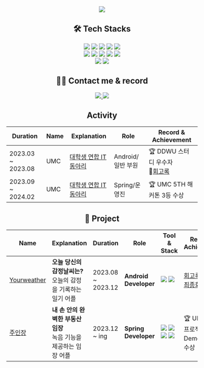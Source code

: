 <div align="center">
    <img src="https://capsule-render.vercel.app/api?type=waving&color=a4b9e5&height=120&text=&animation=&fontColor=687582&fontSize=40" />
</div>

<div align="center">

## 🛠️ Tech Stacks
<div align="center">
    <img src="https://img.shields.io/badge/Android-3DDC84?style=flat-square&logo=Android&logoColor=white">
    <img src="https://img.shields.io/badge/Amazon AWS-232F3E?style=flat-square&logo=Amazon AWS&logoColor=white">
    <img src="https://img.shields.io/badge/C-A8B9CC?style=flat-square&logo=C&logoColor=white">
    <img src="https://img.shields.io/badge/Discord-5865F2?style=flat-square&logo=Discord&logoColor=white">
    <img src="https://img.shields.io/badge/Github-181717?style=flat-square&logo=Github&logoColor=white"><br/>
    <img src="https://img.shields.io/badge/Java-007396?style=flat-square&logo=Java&logoColor=white">
    <img src="https://img.shields.io/badge/MySQL-4479A1?style=flat-square&logo=MySQL&logoColor=white">
    <img src="https://img.shields.io/badge/Notion-000000?style=flat-square&logo=Notion&logoColor=white">
    <img src="https://img.shields.io/badge/Oracle-F80000?style=flat-square&logo=Oracle&logoColor=white">
    <img src="https://img.shields.io/badge/Spring-6DB33F?style=flat-square&logo=Spring&logoColor=white"><br/>
    <img src="https://img.shields.io/badge/Spring Boot-6DB33F?style=flat-square&logo=Spring Boot&logoColor=white">
    <img src="https://img.shields.io/badge/Kotlin-7F52FF?style=flat-square&logo=kotlin&logoColor=white&color=%23779C7B"> 
</div>

## 🧑‍💻 Contact me & record
<div align="center">
     <a href="mailto:seojin5565@gmail.com">
        <img src="https://img.shields.io/badge/Gmail-EA4335?style=flat-square&logo=Gmail&logoColor=white&link=mailto:seojin5565@gmail.com">
    </a> 
     <a href="https://velog.io/@seojin5565/posts">
        <img src="https://img.shields.io/badge/Velog-20C997?style=flat-square&logo=Velog&logoColor=white&link=https://velog.io/@seojin5565/posts">
    </a>
</div>

## Activity
| Duration        | Name | Explanation |    Role               |  Record & Achievement  |
|-------|-------------------|-----------------------------------------------------------|------------------|--------------------------------|
|2023.03 ~ 2023.08| UMC | [대학생 연합 IT 동아리](https://www.makeus.in/umc) | Android/일반 부원 | 🏆 DDWU 스터디 우수자<br>📝[회고록](https://velog.io/@seojin5565/%ED%9A%8C%EA%B3%A0%EB%A1%9DUMC-%EB%8F%99%EB%8D%95%EC%97%AC%EB%8C%80-4%EA%B8%B0%EB%A5%BC-%EB%A7%88%EC%B9%98%EB%A9%B01-%EC%A7%80%EC%9B%90%EB%B6%80%ED%84%B0-%EC%8A%A4%ED%84%B0%EB%94%94%EA%B9%8C%EC%A7%80)|
|2023.09 ~ 2024.02| UMC | [대학생 연합 IT 동아리](https://www.makeus.in/umc) | Spring/운영진 |🏆 UMC 5TH 해커톤 3등 수상|

## 👯 Project

| Name        | Explanation | Duration   | Role              | Tool & Stack  | Record & Achievement |
|-------------|------------------------------------------------------------------|-------------------------|-------------------|----------------------------------------------------------------|--------------------------------|
| [Yourweather](https://github.com/yourweather) |    **오늘 당신의 감정날씨는?** <br> 오늘의 감정을 기록하는 일기 어플   | 2023.08 ~ 2023.12  | **Android Developer** | <img src="https://img.shields.io/badge/Kotlin-7F52FF?style=flat&logo=kotlin&logoColor=white&color=%23779C7B"> <img src="https://img.shields.io/badge/Android%20Studio-3DDC84?style=flat&logo=androidstudio&logoColor=white&color=%23195C61"> | [회고록](https://velog.io/@seojin5565/UMC-4th%ED%9A%8C%EA%B3%A0%EB%A1%9D) <br>[최종회고록](https://velog.io/@seojin5565/%ED%9A%8C%EA%B3%A0%ED%94%84%EB%A1%9C%EC%A0%9D%ED%8A%B8-UMC-4%EA%B8%B0-%ED%94%84%EB%A1%9C%EC%A0%9D%ED%8A%B8-%EC%B5%9C%EC%A2%85%ED%9A%8C%EA%B3%A0)||
| [주인장](https://github.com/Juinjang) |    **내 손 안의 완벽한 부동산 임장** <br> 녹음 기능을 제공하는 임장 어플   | 2023.12 ~ ing  | **Spring Developer** | <img src="https://img.shields.io/badge/Spring-6DB33F?style=flat-square&logo=Spring&logoColor=white"> <img src="https://img.shields.io/badge/Spring Boot-6DB33F?style=flat-square&logo=Spring Boot&logoColor=white"> <img src="https://img.shields.io/badge/Java-007396?style=flat-square&logo=Java&logoColor=white"> <img src="https://img.shields.io/badge/MySQL-4479A1?style=flat-square&logo=MySQL&logoColor=white">|🏆 UMC 최종 프로젝트 DemoDay 3등 수상|
